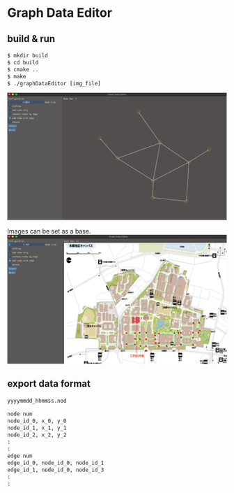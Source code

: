 # Graph Data Editor

## build & run

```
$ mkdir build
$ cd build
$ cmake ..
$ make
$ ./graphDataEditor [img_file]
```

![screen shot](doc/ss.png)

Images can be set as a base.
![screen shot](doc/ss_img.png)

## export data format

`yyyymmdd_hhmmss.nod`
```
node num
node_id_0, x_0, y_0
node_id_1, x_1, y_1
node_id_2, x_2, y_2
:
:
edge num
edge_id_0, node_id_0, node_id_1
edge_id_1, node_id_0, node_id_3
:
:
```
